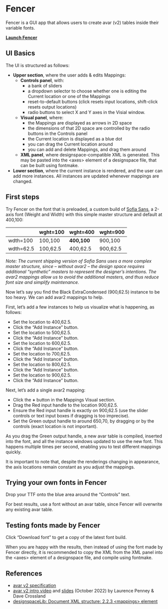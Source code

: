 # Fencer
Fencer is a GUI app that allows users to create avar (v2) tables inside their variable fonts.

[**Launch Fencer**](https://lorp.github.io/fencer/src/fencer.html)

## UI Basics

The UI is structured as follows:
* **Upper section**, where the user adds & edits Mappings:
  * **Controls panel**, with:
    * a bank of sliders
	* a dropdown selector to choose whether one is editing the Current location or one of the Mappings
	* reset-to-default buttons (click resets input locations, shift-click resets output locations)
	* radio buttons to select X and Y axes in the Visial window.
  * **Visual panel**, where:
    * the Mappings are displayed as arrows in 2D space
	* the dimensions of that 2D space are controlled by the radio buttons in the Controls panel
	* the Current location is displayed as a blue dot
	* you can drag the Current location around
	* you can add and delete Mappings, and drag them around
  * **XML panel**, where designspace-compatible XML is generated. This may be pasted into the \<axes\> element of a designspace file, that can be built using fontmake.
* **Lower section**, where the current instance is rendered, and the user can add more instances. All instances are updated whenever mappings are changed.

## First steps

Try Fencer on the font that is preloaded, a custom build of [Sofia Sans](https://github.com/lettersoup/Sofia-Sans), a 2-axis font (Weight and Width) with this simple master structure and default at 400,100:

|          | wght=100 | wght=400 | wght=900 |
| ------    | ------   | ------   | -----    |
| wdth=100  | 100,100 | **400,100**  | 900,100 |
| wdth=62.5 | 100,62.5 | 400,62.5 | 900,62.5 |

_Note: The current shipping version of Sofia Sans uses a more complex master structure, since – without avar2 – the design space requires additional “synthetic” masters to represent the designer’s intentions. The avar2 mappings allow us to avoid the additional masters, and thus reduce font size and simplify maintenance._

Now let’s say you find the Black ExtraCondensed (900,62.5) instance to be too heavy. We can add avar2 mappings to help.

First, let’s add a few instances to help us visualize what is happening, as follows:

* Set the location to 400,62.5.
* Click the “Add Instance” button.
* Set the location to 500,62.5.
* Click the “Add Instance” button.
* Set the location to 600,62.5.
* Click the “Add Instance” button.
* Set the location to 700,62.5.
* Click the “Add Instance” button.
* Set the location to 800,62.5.
* Click the “Add Instance” button.
* Set the location to 900,62.5.
* Click the “Add Instance” button.

Next, let’s add a single avar2 mapping:

* Click the **+** button in the Mappings Visual section.
* Drag the Red input handle to the location 900,62.5.
* Ensure the Red input handle is exactly on 900,62.5 (use the slider controls or text input boxes if dragging is too imprecise).
* Set the Green output handle to around 650,70, by dragging or by the controls (exact location is not important).

As you drag the Green output handle, a new avar table is compiled, inserted into the font, and all the instance windows updated to use the new font. This happens multiple times per second, enabling you to test different mappings quickly.

It is important to note that, despite the renderings changing in appearance, the axis locations remain constant as you adjust the mappings.

## Trying your own fonts in Fencer

Drop your TTF onto the blue area around the “Controls” text.

For best results, use a font without an avar table, since Fencer will overwrite any existing avar table.

## Testing fonts made by Fencer

Click “Download font” to get a copy of the latest font build.

When you are happy with the results, then instead of using the font made by Fencer directly, it is recommended to copy the XML from the XML panel into the \<axes\> element of a designspace file, and compile using fontmake.

## References

* [avar v2 specification](https://github.com/harfbuzz/boring-expansion-spec/blob/main/avar2.md)
* [avar v2 intro video](https://www.youtube.com/watch?v=j7unMVZOcaw) and [slides](https://docs.google.com/presentation/d/1i8CEqHkVR4oAZKjU_BqtzzrOx2lAfDDjwkAgzlEGjuo/) (October 2022) by Laurence Penney & Dave Crossland
* [designspaceLib: Document XML structure: 2.2.3 \<mappings\> element](https://fonttools.readthedocs.io/en/latest/designspaceLib/xml.html#mappings-element)